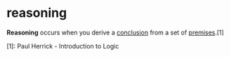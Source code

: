 # reasoning

**Reasoning** occurs when you derive a [conclusion](/logic/conclusion.md) from a
set of [premises](/logic/premise.md).[1]

[1]: Paul Herrick - Introduction to Logic
